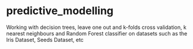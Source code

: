 # predictive_modelling
Working with decision trees, leave one out and k-folds cross validation, k nearest neighbours and Random Forest classifier on datasets such as the Iris Dataset, Seeds Dataset, etc
